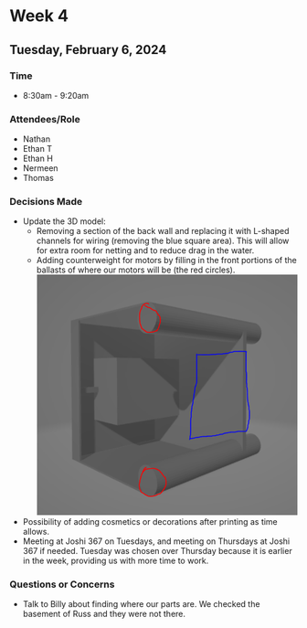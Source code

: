 # Week 4
## Tuesday, February 6, 2024
### Time
- 8:30am - 9:20am
### Attendees/Role
- Nathan
- Ethan T
- Ethan H
- Nermeen
- Thomas
### Decisions Made
- Update the 3D model:
    - Removing a section of the back wall and replacing it with L-shaped channels for wiring (removing the blue square area). This will allow for extra room for netting and to reduce drag in the water.
    - Adding counterweight for motors by filling in the front portions of the ballasts of where our motors will be (the red circles).
    ![alt text](img/updated-design-idea.png)
- Possibility of adding cosmetics or decorations after printing as time allows.
- Meeting at Joshi 367 on Tuesdays, and meeting on Thursdays at Joshi 367 if needed. Tuesday was chosen over Thursday because it is earlier in the week, providing us with more time to work.
### Questions or Concerns
- Talk to Billy about finding where our parts are. We checked the basement of Russ and they were not there.